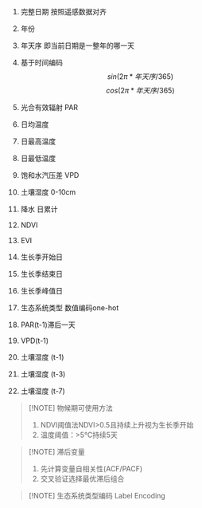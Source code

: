 1. 完整日期 按照遥感数据对齐  
2. 年份
3. 年天序 即当前日期是一整年的哪一天
4. 基于时间编码  
$$
sin(2π*年天序/365)
$$
$$
cos(2π*年天序/365)
$$

5. 光合有效辐射 PAR
6. 日均温度
7. 日最高温度
8. 日最低温度
9. 饱和水汽压差 VPD
10. 土壤湿度 0-10cm
11. 降水 日累计
12. NDVI
13. EVI
14. 生长季开始日
15. 生长季结束日
16. 生长季峰值日
17. 生态系统类型 数值编码one-hot
18. PAR(t-1)滞后一天
19. VPD(t-1)
20. 土壤湿度 (t-1)
21. 土壤湿度 (t-3)
22. 土壤湿度 (t-7)
> [!NOTE] 物候期可使用方法
>1. NDVI阈值法NDVI>0.5且持续上升视为生长季开始  
>2. 温度阈值：>5℃持续5天

> [!NOTE] 滞后变量
> 1. 先计算变量自相关性(ACF/PACF)
> 2. 交叉验证选择最优滞后组合

> [!NOTE] 生态系统类型编码
> Label Encoding
